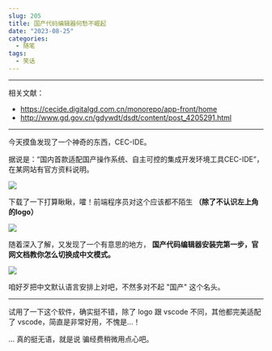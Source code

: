 ```yaml
---
slug: 205
title: 国产代码编辑器何愁不崛起
date: "2023-08-25"
categories: 
  - 随笔
tags:
  - 笑话
---
```


---

相关文献：

- https://cecide.digitalgd.com.cn/monorepo/app-front/home
- http://www.gd.gov.cn/gdywdt/dsdt/content/post_4205291.html

---

今天摸鱼发现了一个神奇的东西，CEC-IDE。

据说是：“国内首款适配国产操作系统、自主可控的集成开发环境工具CEC-IDE”，在某网站有官方资料说明。

![](https://imgurl.zishu.me/images/2023/64e80d9c4310d.png)

下载了一下打算瞅瞅，嚯！前端程序员对这个应该都不陌生 **（除了不认识左上角的logo）**

![](https://imgurl.zishu.me/images/2023/64e80e09a884a.png)

随着深入了解，又发现了一个有意思的地方， **国产代码编辑器安装完第一步，官网文档教你怎么切换成中文模式。**

![](https://imgurl.zishu.me/images/2023/64e810efea9e8.png)

咱好歹把中文默认语言安排上对吧，不然多对不起 "国产" 这个名头。

---

试用了一下这个软件，确实挺不错，除了 logo 跟 vscode 不同，其他都完美适配了 vscode，简直是非常好用，不愧是...！

... 真的挺无语，就是说 骗经费稍微用点心吧。
